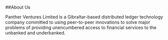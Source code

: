 ##About Us

Panther Ventures Limited is a Gibraltar-based distributed ledger technology company
committed to using peer-to-peer innovations to solve major problems of providing
unencumbered access to financial services to the unbanked and underbanked.
